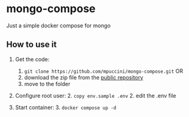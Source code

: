 # mongo-compose
Just a simple docker compose for mongo

## How to use it

1. Get the code: 
      1. `git clone https://github.com/mpuccini/mongo-compose.git` OR
      1. download the zip file from the [public repository](https://github.com/mpuccini/mongo-compose)
      1. move to the folder
   
2. Configure root user:
      2. `copy env.sample .env`
      2. edit the .env file  
   
3. Start container:
      3. `docker compose up -d`
